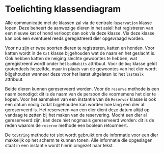 # Toelichting klassendiagram

Alle communicatie met de klassen zal via de centrale `Reservation` klasse
lopen. Deze beheert de aanwezige dieren in het asiel: het registreren van een
nieuwe kat of hond verloopt dan ook via deze klasse. Via deze klasse kan ook
een eventueel reeds geregistreerd dier opgevraagd worden.

Voor nu zijn er twee soorten dieren te registreren, katten en honden. Voor
katten wordt in de `Cat` klasse bijgehouden wat de naam en het geslacht is.
Ook hebben katten de neiging slechte gewoontes te hebben, wat geregistreerd
wordt onder het `badHabits` attribuut. Voor de `Dog` klasse geldt grotendeels
hetzelfde, maar in plaats van de gewoontes van het dier wordt bijgehouden
wanneer deze voor het laatst uitgelaten is: het `lastWalk` attribuut.

Beide dieren kunnen gereserveerd worden. Voor de `reserve` methode is een naam
benodigd: dit is de naam van de persoon die voornemens het dier te kopen. Voor
het aanmaken van een instantie van de `Reservor` klasse is ook een datum nodig
zodat bijgehouden kan worden hoe lang een dier al gereserveerd is. Het
reserveren van een dier dient deze datum altijd op vandaag te zetten bij het
maken van de reservering. Mocht een dier al gereserveerd zijn, kan deze niet
nogmaals gereserveerd worden: dit is de reden waarom de `reserve` methode een
boolean retourneert.

De `toString` methode tot slot wordt gebruikt om de informatie voor een dier
makkelijk op het scherm te kunnen tonen. Alle informatie die opgeslagen staat
in een instantie wordt hierin omgezet naar tekst.

